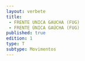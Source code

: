 ```yaml
---
layout: verbete
title:
 - FRENTE UNICA GAUCHA (FUG)
 - FRENTE ÚNICA GAÚCHA (FUG)
published: true
edition: 1  
type: T
subtype: Movimentos
---
```


